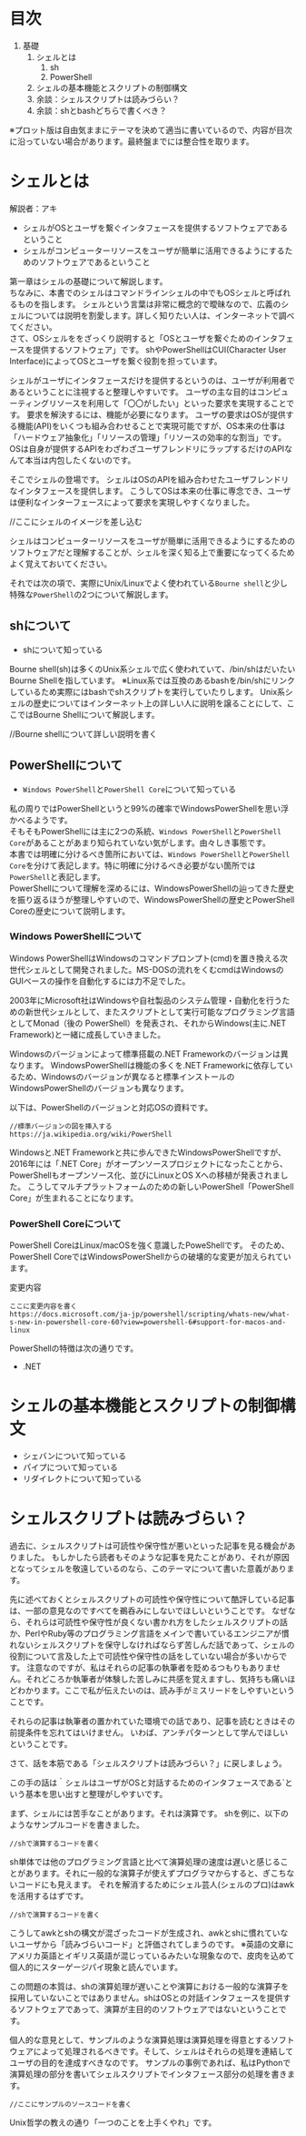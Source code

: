 # 目次
1. 基礎
    1. シェルとは
        1. sh
        1. PowerShell
    1. シェルの基本機能とスクリプトの制御構文
    1. 余談：シェルスクリプトは読みづらい？
    1. 余談：shとbashどちらで書くべき？

※プロット版は自由気ままにテーマを決めて適当に書いているので、内容が目次に沿っていない場合があります。最終盤までには整合性を取ります。

# シェルとは

解説者：アキ

- シェルがOSとユーザを繋ぐインタフェースを提供するソフトウェアであるということ
- シェルがコンピューターリソースをユーザが簡単に活用できるようにするためのソフトウェアであるということ

第一章はシェルの基礎について解説します。  
ちなみに、本書でのシェルはコマンドラインシェルの中でもOSシェルと呼ばれるものを指します。
シェルという言葉は非常に概念的で曖昧なので、広義のシェルについては説明を割愛します。詳しく知りたい人は、インターネットで調べてください。  
さて、OSシェルををざっくり説明すると「OSとユーザを繋ぐためのインタフェースを提供するソフトウェア」です。
shやPowerShellはCUI(Character User Interface)によってOSとユーザを繋ぐ役割を担っています。

シェルがユーザにインタフェースだけを提供するというのは、ユーザが利用者であるということに注視すると整理しやすいです。
ユーザの主な目的はコンピューティングリソースを利用して「〇〇がしたい」といった要求を実現することです。
要求を解決するには、機能が必要になります。
ユーザの要求はOSが提供する機能(API)をいくつも組み合わせることで実現可能ですが、OS本来の仕事は「ハードウェア抽象化」「リソースの管理」「リソースの効率的な割当」です。
OSは自身が提供するAPIをわざわざユーザフレンドリにラップするだけのAPIなんて本当は内包したくないのです。

そこでシェルの登場です。
シェルはOSのAPIを組み合わせたユーザフレンドリなインタフェースを提供します。
こうしてOSは本来の仕事に専念でき、ユーザは便利なインターフェースによって要求を実現しやすくなりました。

//ここにシェルのイメージを差し込む

シェルはコンピューターリソースをユーザが簡単に活用できるようにするためのソフトウェアだと理解することが、シェルを深く知る上で重要になってくるためよく覚えておいてください。

それでは次の項で、実際にUnix/Linuxでよく使われている`Bourne shell`と少し特殊な`PowerShell`の2つについて解説します。


## shについて

- shについて知っている

Bourne shell(sh)は多くのUnix系シェルで広く使われていて、/bin/shはだいたいBourne Shellを指しています。
※Linux系では互換のあるbashを/bin/shにリンクしているため実際にはbashでshスクリプトを実行していたりします。
Unix系シェルの歴史についてはインターネット上の詳しい人に説明を譲ることにして、ここではBourne Shellについて解説します。

//Bourne shellについて詳しい説明を書く


## PowerShellについて

- `Windows PowerShell`と`PowerShell Core`について知っている

私の周りではPowerShellというと99%の確率でWindowsPowerShellを思い浮かべるようです。  
そもそもPowerShellには主に2つの系統、`Windows PowerShell`と`PowerShell Core`があることがあまり知られていない気がします。由々しき事態です。  
本書では明確に分けるべき箇所においては、`Windows PowerShell`と`PowerShell Core`を分けて表記します。特に明確に分けるべき必要がない箇所では`PowerShell`と表記します。  
PowerShellについて理解を深めるには、WindowsPowerShellの辿ってきた歴史を振り返るほうが整理しやすいので、WindowsPowerShellの歴史とPowerShell Coreの歴史について説明します。

### Windows PowerShellについて
Windows PowerShellはWindowsのコマンドプロンプト(cmd)を置き換える次世代シェルとして開発されました。MS-DOSの流れをくむcmdはWindowsのGUIベースの操作を自動化するには力不足でした。

2003年にMicrosoft社はWindowsや自社製品のシステム管理・自動化を行うための新世代シェルとして、またスクリプトとして実行可能なプログラミング言語としてMonad（後の PowerShell）を発表され、それからWindows(主に.NET Framework)と一緒に成長していきました。

Windowsのバージョンによって標準搭載の.NET Frameworkのバージョンは異なります。
WindowsPowerShellは機能の多くを.NET Frameworkに依存しているため、Windowsのバージョンが異なると標準インストールのWindowsPowerShellのバージョンも異なります。

以下は、PowerShellのバージョンと対応OSの資料です。

```
//標準バージョンの図を挿入する
https://ja.wikipedia.org/wiki/PowerShell
```

Windowsと.NET Frameworkと共に歩んできたWindowsPowerShellですが、
2016年には「.NET Core」がオープンソースプロジェクトになったことから、PowerShellもオープンソース化、並びにLinuxとOS Xへの移植が発表されました。
こうしてマルチプラットフォームのための新しいPowerShell「PowerShell Core」が生まれることになります。

### PowerShell Coreについて

PowerShell CoreはLinux/macOSを強く意識したPoweShellです。
そのため、PowerShell CoreではWindowsPowerShellからの破壊的な変更が加えられています。

変更内容
```
ここに変更内容を書く
https://docs.microsoft.com/ja-jp/powershell/scripting/whats-new/what-s-new-in-powershell-core-60?view=powershell-6#support-for-macos-and-linux
```


PowerShellの特徴は次の通りです。
- .NET 




# シェルの基本機能とスクリプトの制御構文
- シェバンについて知っている
- パイプについて知っている
- リダイレクトについて知っている

# シェルスクリプトは読みづらい？

過去に、シェルスクリプトは可読性や保守性が悪いといった記事を見る機会がありました。
もしかしたら読者もそのような記事を見たことがあり、それが原因となってシェルを敬遠しているのなら、このテーマについて書いた意義があります。

先に述べておくとシェルスクリプトの可読性や保守性について酷評している記事は、一部の意見なのですべてを鵜呑みにしないでほしいということです。
なぜなら、それらは可読性や保守性が良くない書かれ方をしたシェルスクリプトの話か、PerlやRuby等のプログラミング言語をメインで書いているエンジニアが慣れないシェルスクリプトを保守しなければならず苦しんだ話であって、シェルの役割について言及した上で可読性や保守性の話をしていない場合が多いからです。
注意なのですが、私はそれらの記事の執筆者を貶めるつもりもありません。それどころか執筆者が体験した苦しみに共感を覚えますし、気持ちも痛いほどわかります。ここで私が伝えたいのは、読み手がミスリードをしやすいということです。

それらの記事は執筆者の置かれていた環境での話であり、記事を読むときはその前提条件を忘れてはいけません。
いわば、アンチパターンとして学んでほしいということです。


さて、話を本筋である「シェルスクリプトは読みづらい？」に戻しましょう。

この手の話は｀シェルはユーザがOSと対話するためのインタフェースである`という基本を思い出すと整理がしやすいです。

まず、シェルには苦手なことがあります。それは演算です。
shを例に、以下のようなサンプルコードを書きました。

```
//shで演算するコードを書く
```

sh単体では他のプログラミング言語と比べて演算処理の速度は遅いと感じることがあります。それに一般的な演算子が使えずプログラマからすると、ぎこちないコードにも見えます。
それを解消するためにシェル芸人(シェルのプロ)はawkを活用するはずです。

```
//shで演算するコードを書く
```

こうしてawkとshの構文が混ざったコードが生成され、awkとshに慣れていないユーザから「読みづらいコード」と評価されてしまうのです。
※英語の文章にアメリカ英語とイギリス英語が混じっているみたいな現象なので、皮肉を込めて個人的にスターゲージパイ現象と読んでいます。

この問題の本質は、shの演算処理が遅いことや演算における一般的な演算子を採用していないことではありません。shはOSとの対話インタフェースを提供するソフトウェアであって、演算が主目的のソフトウェアではないということです。

個人的な意見として、サンプルのような演算処理は演算処理を得意とするソフトウェアによって処理されるべきです。そして、シェルはそれらの処理を連結してユーザの目的を達成すべきなのです。
サンプルの事例であれば、私はPythonで演算処理の部分を書いてシェルスクリプトでインタフェース部分の処理を書きます。

```
//ここにサンプルのソースコードを書く
```

Unix哲学の教えの通り「一つのことを上手くやれ」です。

